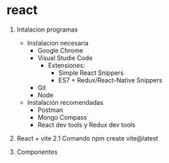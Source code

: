 # react
1. Intalacion programas
    - Instalacion necesaria
        - Google Chrome
        - Visual Studie Code
            - Extensiones:
                - Simple React Snippers 
                - ES7 + Redux/React-Native Snippers
        - Git
        - Node
    - Instalación recomendadas
        - Postman
        - Mongo Compass
        - React dev tools y Redux dev tools
        
2. React + vite
    2.1 Comando npm create vite@latest
3. Componentes